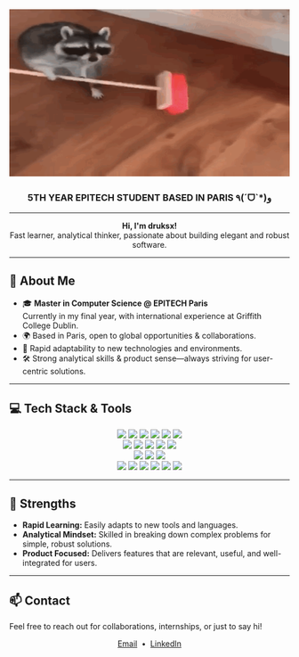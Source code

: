 <h2 align="center">
  <img src="raccoon.gif" width="2000" height="300" alt="Raccoon Banner">
</h2>

<h3 align="center">
  5TH YEAR EPITECH STUDENT BASED IN PARIS ٩(ˊᗜˋ*)و
</h3>

---

<p align="center">
  <b>Hi, I'm druksx!</b> <br>
  Fast learner, analytical thinker, passionate about building elegant and robust software.
</p>

---

## 🚀 About Me

- 🎓 **Master in Computer Science @ EPITECH Paris**  
  Currently in my final year, with international experience at Griffith College Dublin.
- 🌍 Based in Paris, open to global opportunities & collaborations.
- 🧠 Rapid adaptability to new technologies and environments.
- 🛠️ Strong analytical skills & product sense—always striving for user-centric solutions.

---

## 💻 Tech Stack & Tools

<div align="center">
  
  <!-- Programming Languages -->
  <img src="https://img.shields.io/badge/C-00599C?style=flat&logo=c&logoColor=white"/>
  <img src="https://img.shields.io/badge/C++-00599C?style=flat&logo=c%2B%2B&logoColor=white"/>
  <img src="https://img.shields.io/badge/Python-3776AB?style=flat&logo=python&logoColor=white"/>
  <img src="https://img.shields.io/badge/Lua-2C2D72?style=flat&logo=lua&logoColor=white"/>
  <img src="https://img.shields.io/badge/JavaScript-F7DF1E?style=flat&logo=javascript&logoColor=black"/>
  <img src="https://img.shields.io/badge/TypeScript-3178C6?style=flat&logo=typescript&logoColor=white"/>
  <br>
  <!-- Web & Frameworks -->
  <img src="https://img.shields.io/badge/React-61DAFB?style=flat&logo=react&logoColor=black"/>
  <img src="https://img.shields.io/badge/Next.js-000000?style=flat&logo=next.js&logoColor=white"/>
  <img src="https://img.shields.io/badge/Three.js-000000?style=flat&logo=three.js&logoColor=white"/>
  <img src="https://img.shields.io/badge/Tailwind-38B2AC?style=flat&logo=tailwindcss&logoColor=white"/>
  <img src="https://img.shields.io/badge/Node.js-339933?style=flat&logo=nodedotjs&logoColor=white"/>
  <br>
  <!-- DevOps & Containers -->
  <img src="https://img.shields.io/badge/Docker-2496ED?style=flat&logo=docker&logoColor=white"/>
  <img src="https://img.shields.io/badge/Kubernetes-326CE5?style=flat&logo=kubernetes&logoColor=white"/>
  <img src="https://img.shields.io/badge/Jenkins-D24939?style=flat&logo=jenkins&logoColor=white"/>
  <br>
  <!-- Tools -->
  <img src="https://img.shields.io/badge/Git-F05032?style=flat&logo=git&logoColor=white"/>
  <img src="https://img.shields.io/badge/Linux-333333?style=flat&logo=linux&logoColor=white"/>
  <img src="https://img.shields.io/badge/Jira-0052CC?style=flat&logo=jira&logoColor=white"/>
  <img src="https://img.shields.io/badge/Trello-0079BF?style=flat&logo=trello&logoColor=white"/>
  <img src="https://img.shields.io/badge/Monday-FF6F00?style=flat&logo=monday&logoColor=white"/>
  <img src="https://img.shields.io/badge/Slack-4A154B?style=flat&logo=slack&logoColor=white"/>
</div>

---

## 🎯 Strengths

- **Rapid Learning:** Easily adapts to new tools and languages.
- **Analytical Mindset:** Skilled in breaking down complex problems for simple, robust solutions.
- **Product Focused:** Delivers features that are relevant, useful, and well-integrated for users.

---

## 📫 Contact

Feel free to reach out for collaborations, internships, or just to say hi!

<p align="center">
  <a href="mailto:aurelien.leclercq@epitech.eu">Email</a> &nbsp;•&nbsp;
  <a href="https://www.linkedin.com/in/aurelien-leclercq/">LinkedIn</a>
</p>
